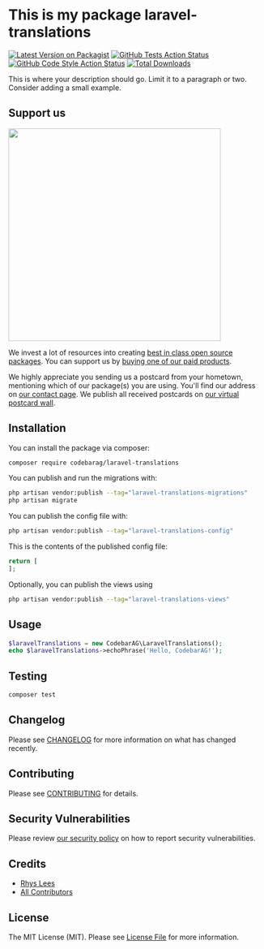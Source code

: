 # This is my package laravel-translations

[![Latest Version on Packagist](https://img.shields.io/packagist/v/codebarag/laravel-translations.svg?style=flat-square)](https://packagist.org/packages/codebarag/laravel-translations)
[![GitHub Tests Action Status](https://img.shields.io/github/actions/workflow/status/codebarag/laravel-translations/run-tests.yml?branch=main&label=tests&style=flat-square)](https://github.com/codebarag/laravel-translations/actions?query=workflow%3Arun-tests+branch%3Amain)
[![GitHub Code Style Action Status](https://img.shields.io/github/actions/workflow/status/codebarag/laravel-translations/fix-php-code-style-issues.yml?branch=main&label=code%20style&style=flat-square)](https://github.com/codebarag/laravel-translations/actions?query=workflow%3A"Fix+PHP+code+style+issues"+branch%3Amain)
[![Total Downloads](https://img.shields.io/packagist/dt/codebarag/laravel-translations.svg?style=flat-square)](https://packagist.org/packages/codebarag/laravel-translations)

This is where your description should go. Limit it to a paragraph or two. Consider adding a small example.

## Support us

[<img src="https://github-ads.s3.eu-central-1.amazonaws.com/laravel-translations.jpg?t=1" width="419px" />](https://spatie.be/github-ad-click/laravel-translations)

We invest a lot of resources into creating [best in class open source packages](https://spatie.be/open-source). You can support us by [buying one of our paid products](https://spatie.be/open-source/support-us).

We highly appreciate you sending us a postcard from your hometown, mentioning which of our package(s) you are using. You'll find our address on [our contact page](https://spatie.be/about-us). We publish all received postcards on [our virtual postcard wall](https://spatie.be/open-source/postcards).

## Installation

You can install the package via composer:

```bash
composer require codebarag/laravel-translations
```

You can publish and run the migrations with:

```bash
php artisan vendor:publish --tag="laravel-translations-migrations"
php artisan migrate
```

You can publish the config file with:

```bash
php artisan vendor:publish --tag="laravel-translations-config"
```

This is the contents of the published config file:

```php
return [
];
```

Optionally, you can publish the views using

```bash
php artisan vendor:publish --tag="laravel-translations-views"
```

## Usage

```php
$laravelTranslations = new CodebarAG\LaravelTranslations();
echo $laravelTranslations->echoPhrase('Hello, CodebarAG!');
```

## Testing

```bash
composer test
```

## Changelog

Please see [CHANGELOG](CHANGELOG.md) for more information on what has changed recently.

## Contributing

Please see [CONTRIBUTING](CONTRIBUTING.md) for details.

## Security Vulnerabilities

Please review [our security policy](../../security/policy) on how to report security vulnerabilities.

## Credits

- [Rhys Lees](https://github.com/CodebarAG)
- [All Contributors](../../contributors)

## License

The MIT License (MIT). Please see [License File](LICENSE.md) for more information.
